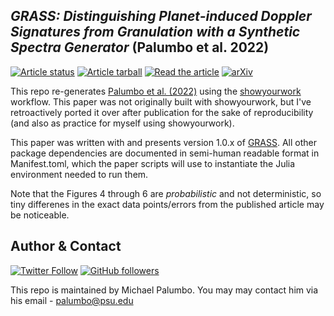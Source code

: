 ## *GRASS: Distinguishing Planet-induced Doppler Signatures from Granulation with a Synthetic Spectra Generator* (Palumbo et al. 2022)
<a href="https://github.com/palumbom/palumbo22/actions/workflows/build.yml"><img src="https://github.com/palumbom/palumbo22/actions/workflows/build.yml/badge.svg?branch=main" alt="Article status"/></a>
<a href="https://github.com/palumbom/palumbo22/raw/main-pdf/arxiv.tar.gz"><img src="https://img.shields.io/badge/article-tarball-blue.svg?style=flat" alt="Article tarball"/></a>
<a href="https://github.com/palumbom/palumbo22/raw/main-pdf/ms.pdf"><img src="https://img.shields.io/badge/article-pdf-blue.svg?style=flat" alt="Read the article"/></a>
[![arXiv](https://img.shields.io/badge/arXiv-2110.11839-b31b1b.svg)](https://arxiv.org/abs/2110.11839)

This repo re-generates [Palumbo et al. (2022)](https://arxiv.org/abs/2110.11839) using the [showyourwork](https://github.com/showyourwork/showyourwork) workflow. This paper was not originally built with showyourwork, but I've retroactively ported it over after publication for the sake of reproducibility (and also as practice for myself using showyourwork).

This paper was written with and presents version 1.0.x of [GRASS](https://github.com/palumbom/GRASS). All other package dependencies are documented in semi-human readable format in Manifest.toml, which the paper scripts will use to instantiate the Julia environment needed to run them.

Note that the Figures 4 through 6 are *probabilistic* and not deterministic, so tiny differenes in the exact data points/errors from the published article may be noticeable.

## Author & Contact
[![Twitter Follow](https://img.shields.io/twitter/follow/michael_palumbo?style=social)](https://twitter.com/michael_palumbo) [![GitHub followers](https://img.shields.io/github/followers/palumbom?label=Follow&style=social)](https://github.com/palumbom)

This repo is maintained by Michael Palumbo. You may may contact him via his email - [palumbo@psu.edu](mailto:palumbo@psu.edu)
